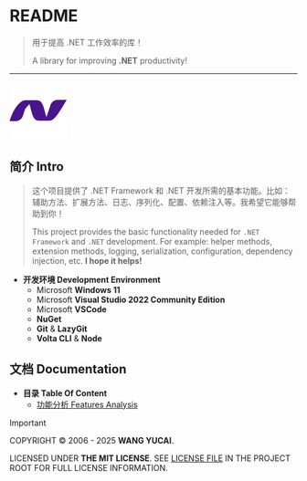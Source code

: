 # README

> 用于提高 .NET 工作效率的库！
>
> A library for improving **.NET** productivity!

----

<img src="assets/Icon.png" alt=".NET" style="zoom:50%;" />

## 简介 Intro

> 这个项目提供了 .NET Framework 和 .NET 开发所需的基本功能。比如：辅助方法、扩展方法、日志、序列化、配置、依赖注入等。我希望它能够帮助到你！
> 
> This project provides the basic functionality needed for `.NET Framework` and `.NET` development. For example: helper methods, extension methods, logging, serialization, configuration, dependency injection, etc. **I hope it helps!**

- **开发环境 Development Environment**
  - Microsoft **Windows 11**
  - Microsoft **Visual Studio 2022 Community Edition**
  - Microsoft **VSCode**
  - **NuGet**
  - **Git** & **LazyGit**
  - **Volta CLI** & **Node**

## 文档 Documentation

- **目录 Table Of Content**
  - [功能分析 Features Analysis](docs/feature-analysis.md)




> [!IMPORTANT]
>
> COPYRIGHT © 2006 - 2025 **WANG YUCAI**.
>
> LICENSED UNDER **THE MIT LICENSE**. SEE [LICENSE FILE](LICENSE) IN THE PROJECT ROOT FOR FULL LICENSE INFORMATION. 



